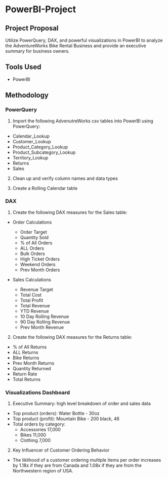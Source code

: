 # PowerBI-Project

## Project Proposal
Utilize PowerQuery, DAX, and powerful visualizations in PowerBI to analyze the AdventureWorks Bike Rental Business and provide an executive summary for business owners.

## Tools Used
- PowerBI

## Methodology

### PowerQuery
1. Import the following AdvenutreWorks csv tables into PowerBI using PowerQuery:
  - Calendar_Lookup
  - Customer_Lookup
  - Product_Category_Lookup
  - Product_Subcategory_Lookup
  - Territory_Lookup
  - Returns
  - Sales
  
2. Clean up and verify column names and data types

3. Create a Rolling Calendar table

### DAX
1. Create the following DAX measures for the Sales table:
- Order Calculations
  - Order Target
  - Quantity Sold
  - % of All Orders
  - ALL Orders
  - Bulk Orders
  - High Ticket Orders
  - Weekend Orders
  - Prev Month Orders
  
- Sales Calculations
  - Revenue Target
  - Total Cost
  - Total Profit
  - Total Revenue
  - YTD Revenue
  - 10 Day Rolling Revenue
  - 90 Day Rolling Revenue
  - Prev Month Revenue

2. Create the following DAX measures for the Returns table:
  - % of All Returns
  - ALL Returns
  - Bike Returns
  - Prev Month Returns
  - Quantity Returned
  - Return Rate
  - Total Returns
  
### Visualizations Dashboard
1. Executive Summary: high level breakdown of order and sales data
  - Top product (orders): Water Bottle - 30oz
  - Top product (profit): Mountain Bike - 200 black, 46
  - Total orders by category:
    - Accessories 17,000
    - Bikes 11,000
    - Clothing 7,000
    
2. Key Influencer of Customer Ordering Behavior
  - The liklihood of a customer ordering multiple items per order increases by 1.18x if they are from Canada and 1.08x if they are from the Northwestern region of USA. 
